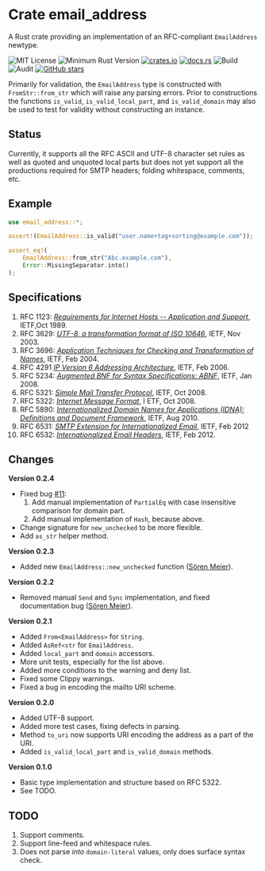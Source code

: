 # Crate email_address

A Rust crate providing an implementation of an RFC-compliant `EmailAddress` newtype. 

![MIT License](https://img.shields.io/badge/license-mit-118811.svg)
![Minimum Rust Version](https://img.shields.io/badge/Min%20Rust-1.40-green.svg)
[![crates.io](https://img.shields.io/crates/v/email_address.svg)](https://crates.io/crates/email_address)
[![docs.rs](https://docs.rs/email_address/badge.svg)](https://docs.rs/email_address)
![Build](https://github.com/johnstonskj/rust-email_address/workflows/Rust/badge.svg)
![Audit](https://github.com/johnstonskj/rust-email_address/workflows/Security%20audit/badge.svg)
[![GitHub stars](https://img.shields.io/github/stars/johnstonskj/rust-email_address.svg)](https://github.com/johnstonskj/rust-email_address/stargazers)

Primarily for validation, the `EmailAddress` type is constructed with `FromStr::from_str` which will raise any
parsing errors. Prior to constructions the functions `is_valid`, `is_valid_local_part`, and `is_valid_domain` may
also be used to test for validity without constructing an instance.

## Status 

Currently, it supports all the RFC ASCII and UTF-8 character set rules as well as quoted and unquoted local 
parts but does not yet support all the productions required for SMTP headers; folding whitespace, comments, etc.

## Example

```rust
use email_address::*;

assert!(EmailAddress::is_valid("user.name+tag+sorting@example.com"));

assert_eq!(
    EmailAddress::from_str("Abc.example.com"),
    Error::MissingSeparator.into()
);
```

## Specifications

1. RFC 1123: [_Requirements for Internet Hosts -- Application and Support_](https://tools.ietf.org/html/rfc1123),
   IETF,Oct 1989.
1. RFC 3629: [_UTF-8, a transformation format of ISO 10646_](https://tools.ietf.org/html/rfc3629),
   IETF, Nov 2003.
1. RFC 3696: [_Application Techniques for Checking and Transformation of
   Names_](https://tools.ietf.org/html/rfc3696), IETF, Feb 2004.
1. RFC 4291 [_IP Version 6 Addressing Architecture_](https://tools.ietf.org/html/rfc4291),
   IETF, Feb 2006.
1. RFC 5234: [_Augmented BNF for Syntax Specifications: ABNF_](https://tools.ietf.org/html/rfc5234),
   IETF, Jan 2008.
1. RFC 5321: [_Simple Mail Transfer Protocol_](https://tools.ietf.org/html/rfc5321),
   IETF, Oct 2008.
1. RFC 5322: [_Internet Message Format_](https://tools.ietf.org/html/rfc5322), I
   ETF, Oct 2008.
1. RFC 5890: [_Internationalized Domain Names for Applications (IDNA): Definitions and Document
   Framework_](https://tools.ietf.org/html/rfc5890), IETF, Aug 2010.
1. RFC 6531: [_SMTP Extension for Internationalized Email_](https://tools.ietf.org/html/rfc6531),
   IETF, Feb 2012
1. RFC 6532: [_Internationalized Email Headers_](https://tools.ietf.org/html/rfc6532),
   IETF, Feb 2012.
   
## Changes

**Version 0.2.4**

* Fixed bug [#11](https://github.com/johnstonskj/rust-email_address/issues/11):
  1. Add manual implementation of `PartialEq` with case insensitive comparison for domain part.
  2. Add manual implementation of `Hash`, because above.
* Change signature for `new_unchecked` to be more flexible.
* Add `as_str` helper method.

**Version 0.2.3**

* Added new `EmailAddress::new_unchecked` function ([Sören Meier](https://github.com/soerenmeier)).

**Version 0.2.2**

* Removed manual `Send` and `Sync` implementation, and fixed documentation bug
  ([Sören Meier](https://github.com/soerenmeier)).

**Version 0.2.1**

* Added `From<EmailAddress>` for `String`.
* Added `AsRef<str` for `EmailAddress`.
* Added `local_part` and `domain` accessors.
* More unit tests, especially for the list above.
* Added more conditions to the warning and deny list.
* Fixed some Clippy warnings.
* Fixed a bug in encoding the mailto URI scheme.

**Version 0.2.0**

* Added UTF-8 support.
* Added more test cases, fixing defects in parsing.
* Method `to_uri` now supports URI encoding the address as a part of the URI.
* Added `is_valid_local_part` and `is_valid_domain` methods.

**Version 0.1.0**

* Basic type implementation and structure based on RFC 5322.
* See TODO.

## TODO

1. Support comments.
1. Support line-feed and whitespace rules.
1. Does not parse _into_ `domain-literal` values, only does surface syntax check.
